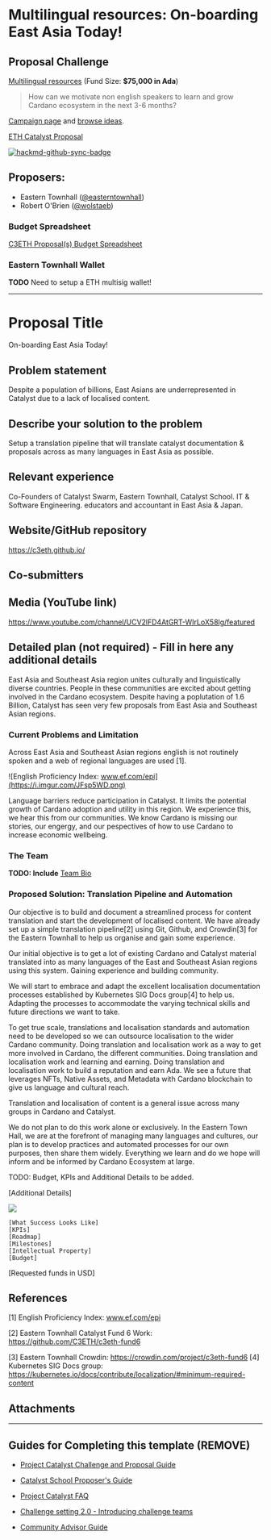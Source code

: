 # Multilingual resources: On-boarding East Asia Today!

## Proposal Challenge

[Multilingual resources](https://github.com/C3ETH/c3eth-fund6/blob/main/multilingual-resources/campaign-brief.md) (Fund Size: **$75,000 in Ada**)
> How can we motivate non english speakers to learn and grow Cardano ecosystem in the next 3-6 months?

[Campaign page](https://cardano.ideascale.com/a/campaign-home/26111) and [browse ideas](https://cardano.ideascale.com/a/ideas/top/campaign-filter/byids/campaigns/26111/stage/unspecified).

[ETH Catalyst Proposal](https://cardano.ideascale.com/a/dtd/On-boarding-East-Asia-Today!/368844-48088?)

[![hackmd-github-sync-badge](https://hackmd.io/RjinUK1pRxuWmVBjOWqOGQ/badge)](https://hackmd.io/RjinUK1pRxuWmVBjOWqOGQ)

## Proposers:

- Eastern Townhall ([@easterntownhall](https://cardano.ideascale.com/a/pmd/3100214-48088?))
- Robert O'Brien ([@wolstaeb](https://cardano.ideascale.com/a/pmd/3056857-48088?))

### Budget Spreadsheet

[C3ETH Proposal(s) Budget Spreadsheet](https://docs.google.com/spreadsheets/d/1BeMc7BW9NFVSWPomM3j4Iv5I7Eveb24P-dFhFOUrCvo/edit?usp=sharing)

### Eastern Townhall Wallet

**TODO** Need to setup a ETH multisig wallet!

---

# Proposal Title

On-boarding East Asia Today!

## Problem statement

Despite a population of billions, East Asians are underrepresented in Catalyst due to a lack of localised content.

## Describe your solution to the problem

Setup a translation pipeline that will translate catalyst documentation & proposals across as many languages in East Asia as possible.

## Relevant experience

Co-Founders of Catalyst Swarm, Eastern Townhall, Catalyst School. IT & Software Engineering. educators and accountant in East Asia & Japan.

## Website/GitHub repository

https://c3eth.github.io/

## Co-submitters

## Media (YouTube link)

https://www.youtube.com/channel/UCV2lFD4AtGRT-WIrLoX58lg/featured

## Detailed plan (not required) - Fill in here any additional details

East Asia and Southeast Asia region unites culturally and linguistically diverse countries. People in these communities are excited about getting involved in the Cardano ecosystem. Despite having a poplutation of 1.6 Billion, Catalyst has seen very few proposals from East Asia and Southeast Asian regions.

### Current Problems and Limitation

Across East Asia and Southeast Asian regions english is not routinely spoken and a web of regional languages are used [1].

![English Proficiency Index: www.ef.com/epi](https://i.imgur.com/JFsp5WD.png)

Language barriers reduce participation in Catalyst. It limits the potential growth of Cardano adoption and utility in this region. We experience this, we hear this from our communities. We know Cardano is missing our stories, our engergy, and our pespectives of how to use Cardano to increase economic wellbeing.

### The Team

**TODO: Include** [Team Bio](https://hackmd.io/@c3eth-team/HkgAw-wWY/edit)

### Proposed Solution: Translation Pipeline and Automation

Our objective is to build and document a streamlined process for content translation and start the development of localised content. We have already set up a simple translation pipeline[2] using Git, Github, and Crowdin[3] for the Eastern Townhall to help us organise and gain some experience.

Our initial objective is to get a lot of existing Cardano and Catalyst material translated into as many languages of the East and Southeast Asian regions using this system. Gaining experience and building community.

We will start to embrace and adapt the excellent localisation documentation processes established by Kubernetes SIG Docs group[4] to help us. Adapting the processes to accommodate the varying technical skills and future directions we want to take.

To get true scale, translations and localisation standards and automation need to be developed so we can outsource localisation to the wider Cardano community. Doing translation and localisation work as a way to get more involved in Cardano, the different communities. Doing translation and localisation work and learning and earning. Doing translation and localisation work to build a reputation and earn Ada. We see a future that leverages NFTs, Native Assets, and Metadata with Cardano blockchain to give us language and cultural reach.

Translation and localisation of content is a general issue across many groups in Cardano and Catalyst.

We do not plan to do this work alone or exclusively. In the Eastern Town Hall, we are at the forefront of managing many languages and cultures, our plan is to develop practices and automated processes for our own purposes, then share them widely. Everything we learn and do we hope will inform and be informed by Cardano Ecosystem at large.

TODO: Budget, KPIs and Additional Details to be added.

[Additional Details]

![](https://i.imgur.com/vkgS32e.png)

    [What Success Looks Like]
    [KPIs]
    [Roadmap]
    [Milestones] 
    [Intellectual Property]
    [Budget]

[Requested funds in USD]

## References

[1] English Proficiency Index: www.ef.com/epi

[2] Eastern Townhall Catalyst Fund 6 Work: https://github.com/C3ETH/c3eth-fund6

[3] Eastern Townhall Crowdin: https://crowdin.com/project/c3eth-fund6 [4] Kubernetes SIG Docs group: https://kubernetes.io/docs/contribute/localization/#minimum-required-content

## Attachments

---

## Guides for Completing this template (REMOVE)

- [Project Catalyst Challenge and Proposal Guide](https://docs.google.com/document/d/1oE_cnP0gksdAanXV4w5DYaDNp_tbYEvyHhTUG4HYZ3Q/)

- [Catalyst School Proposer's Guide](https://docs.google.com/document/d/12wk6mIPxeGsw2WxqHvkTkjNj_wCIx46AgTNPVX3-38o/)

- [Project Catalyst FAQ](https://docs.google.com/document/d/1qYtV15WXeM_AQYvISzr0a0Qj2IzW3hDvhMBvZZ4w2jE/edit#heading=h.dmu4wfbk1ion)
- [Challenge setting 2.0 - Introducing challenge teams](https://docs.google.com/document/d/1GDCKOysG1dd4nUXYcio3PY889doGrbC34PFggu8FI20/edit?pli=1#heading=h.dxixtumushib)

- [Community Advisor Guide](https://docs.google.com/document/d/13GDOj2vuxZzQttagfgnS3hbnP65xsSsWbf_6TURLI_U/edit#)